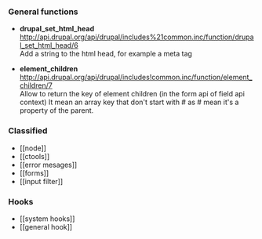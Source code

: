 ### General functions 
* **drupal_set_html_head**    
http://api.drupal.org/api/drupal/includes%21common.inc/function/drupal_set_html_head/6   
Add a string to the html head, for example a meta tag

* **element_children**   
http://api.drupal.org/api/drupal/includes!common.inc/function/element_children/7   
Allow to return the key of element children (in the form api of field api context) It mean an array key that don't start with # as # mean it's a property of the parent. 


### Classified

* [[node]]
* [[ctools]]
* [[error mesages]]
* [[forms]]
* [[input filter]]

### Hooks
* [[system hooks]]
* [[general hook]]